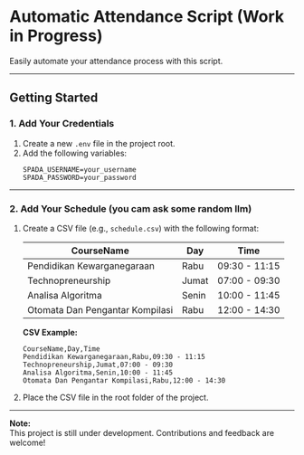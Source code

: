 # Automatic Attendance Script (Work in Progress)

Easily automate your attendance process with this script.

---

## Getting Started

### 1. Add Your Credentials

1. Create a new `.env` file in the project root.
2. Add the following variables:
    ```env
    SPADA_USERNAME=your_username
    SPADA_PASSWORD=your_password
    ```

---

### 2. Add Your Schedule (you cam ask some random llm)

1. Create a CSV file (e.g., `schedule.csv`) with the following format:

    | CourseName                           | Day    | Time           |
    |--------------------------------------|--------|----------------|
    | Pendidikan Kewarganegaraan           | Rabu   | 09:30 - 11:15  |
    | Technopreneurship                    | Jumat  | 07:00 - 09:30  |
    | Analisa Algoritma                    | Senin  | 10:00 - 11:45  |
    | Otomata Dan Pengantar Kompilasi      | Rabu   | 12:00 - 14:30  |

    **CSV Example:**
    ```csv
    CourseName,Day,Time
    Pendidikan Kewarganegaraan,Rabu,09:30 - 11:15
    Technopreneurship,Jumat,07:00 - 09:30
    Analisa Algoritma,Senin,10:00 - 11:45
    Otomata Dan Pengantar Kompilasi,Rabu,12:00 - 14:30
    ```

2. Place the CSV file in the root folder of the project.

---

**Note:**  
This project is still under development. Contributions and feedback are welcome!
